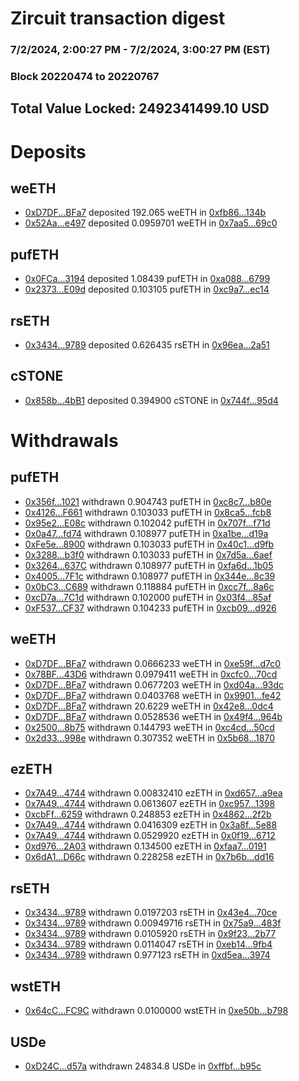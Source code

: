 # Zircuit transaction digest
### 7/2/2024, 2:00:27 PM - 7/2/2024, 3:00:27 PM (EST)
### Block 20220474 to 20220767

## Total Value Locked: 2492341499.10 USD

# Deposits
## weETH
- [0xD7DF...BFa7](https://etherscan.io/address/0xD7DF7E085214743530afF339aFC420c7c720BFa7) deposited 192.065 weETH in [0xfb86...134b](https://etherscan.io/tx/0xD7DF7E085214743530afF339aFC420c7c720BFa7)
- [0x52Aa...e497](https://etherscan.io/address/0x52Aa899454998Be5b000Ad077a46Bbe360F4e497) deposited 0.0959701 weETH in [0x7aa5...69c0](https://etherscan.io/tx/0x52Aa899454998Be5b000Ad077a46Bbe360F4e497)
## pufETH
- [0x0FCa...3194](https://etherscan.io/address/0x0FCa704F38155f11974044d33D022620e0e83194) deposited 1.08439 pufETH in [0xa088...6799](https://etherscan.io/tx/0x0FCa704F38155f11974044d33D022620e0e83194)
- [0x2373...E09d](https://etherscan.io/address/0x2373a099f6ddcE18d953A1C6a9164c9eB4DcE09d) deposited 0.103105 pufETH in [0xc9a7...ec14](https://etherscan.io/tx/0x2373a099f6ddcE18d953A1C6a9164c9eB4DcE09d)
## rsETH
- [0x3434...9789](https://etherscan.io/address/0x34349c5569e7B846c3558961552D2202760A9789) deposited 0.626435 rsETH in [0x96ea...2a51](https://etherscan.io/tx/0x34349c5569e7B846c3558961552D2202760A9789)
## cSTONE
- [0x858b...4bB1](https://etherscan.io/address/0x858b5EEaAB859078aBB36b9e494aBfAA05184bB1) deposited 0.394900 cSTONE in [0x744f...95d4](https://etherscan.io/tx/0x858b5EEaAB859078aBB36b9e494aBfAA05184bB1)
# Withdrawals
## pufETH
- [0x356f...1021](https://etherscan.io/address/0x356f7A556812395d40b2dAC15C0FAbA3579f1021) withdrawn 0.904743 pufETH in [0xc8c7...b80e](https://etherscan.io/tx/0x356f7A556812395d40b2dAC15C0FAbA3579f1021)
- [0x4126...F661](https://etherscan.io/address/0x4126d4b264Dd6aecF87c7c30038Ae95bb542F661) withdrawn 0.103033 pufETH in [0x8ca5...fcb8](https://etherscan.io/tx/0x4126d4b264Dd6aecF87c7c30038Ae95bb542F661)
- [0x95e2...E08c](https://etherscan.io/address/0x95e2Af452C34Fe575d2EeB79821bA91bc0FdE08c) withdrawn 0.102042 pufETH in [0x707f...f71d](https://etherscan.io/tx/0x95e2Af452C34Fe575d2EeB79821bA91bc0FdE08c)
- [0x0a47...fd74](https://etherscan.io/address/0x0a479Dc1A1C699dEF486315b463a67d81C1Cfd74) withdrawn 0.108977 pufETH in [0xa1be...d19a](https://etherscan.io/tx/0x0a479Dc1A1C699dEF486315b463a67d81C1Cfd74)
- [0xFe5e...8900](https://etherscan.io/address/0xFe5e3A662972790F9895F3826DC40FD0F52B8900) withdrawn 0.103033 pufETH in [0x40c1...d9fb](https://etherscan.io/tx/0xFe5e3A662972790F9895F3826DC40FD0F52B8900)
- [0x3288...b3f0](https://etherscan.io/address/0x32883629c5B463F51d779943df37BF8F4E6Ab3f0) withdrawn 0.103033 pufETH in [0x7d5a...6aef](https://etherscan.io/tx/0x32883629c5B463F51d779943df37BF8F4E6Ab3f0)
- [0x3264...637C](https://etherscan.io/address/0x326476a1a16ec94A24aaC16E2cBF9AD03ded637C) withdrawn 0.108977 pufETH in [0xfa6d...1b05](https://etherscan.io/tx/0x326476a1a16ec94A24aaC16E2cBF9AD03ded637C)
- [0x4005...7F1c](https://etherscan.io/address/0x40054C3C5984F73B2d67f11814F7c82F552E7F1c) withdrawn 0.108977 pufETH in [0x344e...8c39](https://etherscan.io/tx/0x40054C3C5984F73B2d67f11814F7c82F552E7F1c)
- [0x0bC3...C689](https://etherscan.io/address/0x0bC3244E0297011D4DC7953F7C37f2f5Ec20C689) withdrawn 0.118884 pufETH in [0xcc7f...8a6c](https://etherscan.io/tx/0x0bC3244E0297011D4DC7953F7C37f2f5Ec20C689)
- [0xcD7a...7C1d](https://etherscan.io/address/0xcD7a011517F5C038995aFAF5a84F4959E0F07C1d) withdrawn 0.102000 pufETH in [0x03f4...85af](https://etherscan.io/tx/0xcD7a011517F5C038995aFAF5a84F4959E0F07C1d)
- [0xF537...CF37](https://etherscan.io/address/0xF5370A122DDe1416857333a17583A71fa0A5CF37) withdrawn 0.104233 pufETH in [0xcb09...d926](https://etherscan.io/tx/0xF5370A122DDe1416857333a17583A71fa0A5CF37)
## weETH
- [0xD7DF...BFa7](https://etherscan.io/address/0xD7DF7E085214743530afF339aFC420c7c720BFa7) withdrawn 0.0666233 weETH in [0xe59f...d7c0](https://etherscan.io/tx/0xD7DF7E085214743530afF339aFC420c7c720BFa7)
- [0x78BF...43D6](https://etherscan.io/address/0x78BF8d6dB98d138ceA9f790F844824967b7643D6) withdrawn 0.0979411 weETH in [0xcfc0...70cd](https://etherscan.io/tx/0x78BF8d6dB98d138ceA9f790F844824967b7643D6)
- [0xD7DF...BFa7](https://etherscan.io/address/0xD7DF7E085214743530afF339aFC420c7c720BFa7) withdrawn 0.0677203 weETH in [0xd04a...93dc](https://etherscan.io/tx/0xD7DF7E085214743530afF339aFC420c7c720BFa7)
- [0xD7DF...BFa7](https://etherscan.io/address/0xD7DF7E085214743530afF339aFC420c7c720BFa7) withdrawn 0.0403768 weETH in [0x9901...fe42](https://etherscan.io/tx/0xD7DF7E085214743530afF339aFC420c7c720BFa7)
- [0xD7DF...BFa7](https://etherscan.io/address/0xD7DF7E085214743530afF339aFC420c7c720BFa7) withdrawn 20.6229 weETH in [0x42e8...0dc4](https://etherscan.io/tx/0xD7DF7E085214743530afF339aFC420c7c720BFa7)
- [0xD7DF...BFa7](https://etherscan.io/address/0xD7DF7E085214743530afF339aFC420c7c720BFa7) withdrawn 0.0528536 weETH in [0x49f4...964b](https://etherscan.io/tx/0xD7DF7E085214743530afF339aFC420c7c720BFa7)
- [0x2500...8b75](https://etherscan.io/address/0x2500147aBAf57097773707D22Bc9Eeaca3eD8b75) withdrawn 0.144793 weETH in [0xc4cd...50cd](https://etherscan.io/tx/0x2500147aBAf57097773707D22Bc9Eeaca3eD8b75)
- [0x2d33...998e](https://etherscan.io/address/0x2d339E3bA35Ce807ab8E5f871B149d8598E6998e) withdrawn 0.307352 weETH in [0x5b68...1870](https://etherscan.io/tx/0x2d339E3bA35Ce807ab8E5f871B149d8598E6998e)
## ezETH
- [0x7A49...4744](https://etherscan.io/address/0x7A493Be5c2ce014cD049Bf178a1ac0Db1B434744) withdrawn 0.00832410 ezETH in [0xd657...a9ea](https://etherscan.io/tx/0x7A493Be5c2ce014cD049Bf178a1ac0Db1B434744)
- [0x7A49...4744](https://etherscan.io/address/0x7A493Be5c2ce014cD049Bf178a1ac0Db1B434744) withdrawn 0.0613607 ezETH in [0xc957...1398](https://etherscan.io/tx/0x7A493Be5c2ce014cD049Bf178a1ac0Db1B434744)
- [0xcbFf...6259](https://etherscan.io/address/0xcbFfEfaa159A43Ff09a59Df9F4F83Db83C036259) withdrawn 0.248853 ezETH in [0x4862...2f2b](https://etherscan.io/tx/0xcbFfEfaa159A43Ff09a59Df9F4F83Db83C036259)
- [0x7A49...4744](https://etherscan.io/address/0x7A493Be5c2ce014cD049Bf178a1ac0Db1B434744) withdrawn 0.0416309 ezETH in [0x3a8f...5e88](https://etherscan.io/tx/0x7A493Be5c2ce014cD049Bf178a1ac0Db1B434744)
- [0x7A49...4744](https://etherscan.io/address/0x7A493Be5c2ce014cD049Bf178a1ac0Db1B434744) withdrawn 0.0529920 ezETH in [0x0f19...6712](https://etherscan.io/tx/0x7A493Be5c2ce014cD049Bf178a1ac0Db1B434744)
- [0xd976...2A03](https://etherscan.io/address/0xd97622B57112f82a0db8b1aee08e37Aa6b4b2A03) withdrawn 0.134500 ezETH in [0xfaa7...0191](https://etherscan.io/tx/0xd97622B57112f82a0db8b1aee08e37Aa6b4b2A03)
- [0x6dA1...D66c](https://etherscan.io/address/0x6dA127bd27E37b269eD8e94fD71453ab4c62D66c) withdrawn 0.228258 ezETH in [0x7b6b...dd16](https://etherscan.io/tx/0x6dA127bd27E37b269eD8e94fD71453ab4c62D66c)
## rsETH
- [0x3434...9789](https://etherscan.io/address/0x34349c5569e7B846c3558961552D2202760A9789) withdrawn 0.0197203 rsETH in [0x43e4...70ce](https://etherscan.io/tx/0x34349c5569e7B846c3558961552D2202760A9789)
- [0x3434...9789](https://etherscan.io/address/0x34349c5569e7B846c3558961552D2202760A9789) withdrawn 0.00949716 rsETH in [0x75a9...483f](https://etherscan.io/tx/0x34349c5569e7B846c3558961552D2202760A9789)
- [0x3434...9789](https://etherscan.io/address/0x34349c5569e7B846c3558961552D2202760A9789) withdrawn 0.0105920 rsETH in [0x9f23...2b77](https://etherscan.io/tx/0x34349c5569e7B846c3558961552D2202760A9789)
- [0x3434...9789](https://etherscan.io/address/0x34349c5569e7B846c3558961552D2202760A9789) withdrawn 0.0114047 rsETH in [0xeb14...9fb4](https://etherscan.io/tx/0x34349c5569e7B846c3558961552D2202760A9789)
- [0x3434...9789](https://etherscan.io/address/0x34349c5569e7B846c3558961552D2202760A9789) withdrawn 0.977123 rsETH in [0xd5ea...3974](https://etherscan.io/tx/0x34349c5569e7B846c3558961552D2202760A9789)
## wstETH
- [0x64cC...FC9C](https://etherscan.io/address/0x64cC9b2DEa801e359a3aAF2AC7166a565062FC9C) withdrawn 0.0100000 wstETH in [0xe50b...b798](https://etherscan.io/tx/0x64cC9b2DEa801e359a3aAF2AC7166a565062FC9C)
## USDe
- [0xD24C...d57a](https://etherscan.io/address/0xD24Cfe2d0fa81369ca6291c28ac5426e16B6d57a) withdrawn 24834.8 USDe in [0xffbf...b95c](https://etherscan.io/tx/0xD24Cfe2d0fa81369ca6291c28ac5426e16B6d57a)

